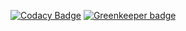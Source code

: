 [![Codacy Badge](https://api.codacy.com/project/badge/Grade/8d79affaea904fcea3d798a322d43d7d)](https://app.codacy.com/app/laura.ohrndorf/fmc-europe2019?utm_source=github.com&utm_medium=referral&utm_content=Laura-O/fmc-europe2019&utm_campaign=Badge_Grade_Dashboard)
[![Greenkeeper badge](https://badges.greenkeeper.io/Laura-O/fmc-europe2019.svg?token=272508a03ebae33e67ecf1ccc9ace44f5fbf0cf08f9ab27890458daf35f92d49&ts=1545932839460)](https://greenkeeper.io/)
